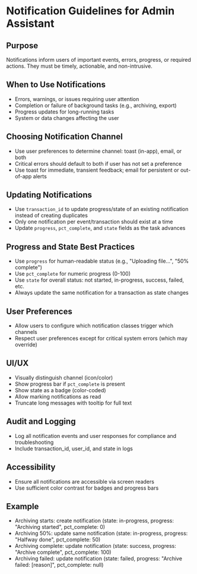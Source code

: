 # Notification Guidelines for Admin Assistant

## Purpose
Notifications inform users of important events, errors, progress, or required actions. They must be timely, actionable, and non-intrusive.

## When to Use Notifications
- Errors, warnings, or issues requiring user attention
- Completion or failure of background tasks (e.g., archiving, export)
- Progress updates for long-running tasks
- System or data changes affecting the user

## Choosing Notification Channel
- Use user preferences to determine channel: toast (in-app), email, or both
- Critical errors should default to both if user has not set a preference
- Use toast for immediate, transient feedback; email for persistent or out-of-app alerts

## Updating Notifications
- Use `transaction_id` to update progress/state of an existing notification instead of creating duplicates
- Only one notification per event/transaction should exist at a time
- Update `progress`, `pct_complete`, and `state` fields as the task advances

## Progress and State Best Practices
- Use `progress` for human-readable status (e.g., "Uploading file...", "50% complete")
- Use `pct_complete` for numeric progress (0-100)
- Use `state` for overall status: not started, in-progress, success, failed, etc.
- Always update the same notification for a transaction as state changes

## User Preferences
- Allow users to configure which notification classes trigger which channels
- Respect user preferences except for critical system errors (which may override)

## UI/UX
- Visually distinguish channel (icon/color)
- Show progress bar if `pct_complete` is present
- Show state as a badge (color-coded)
- Allow marking notifications as read
- Truncate long messages with tooltip for full text

## Audit and Logging
- Log all notification events and user responses for compliance and troubleshooting
- Include transaction_id, user_id, and state in logs

## Accessibility
- Ensure all notifications are accessible via screen readers
- Use sufficient color contrast for badges and progress bars

## Example
- Archiving starts: create notification (state: in-progress, progress: "Archiving started", pct_complete: 0)
- Archiving 50%: update same notification (state: in-progress, progress: "Halfway done", pct_complete: 50)
- Archiving complete: update notification (state: success, progress: "Archive complete", pct_complete: 100)
- Archiving failed: update notification (state: failed, progress: "Archive failed: [reason]", pct_complete: null) 